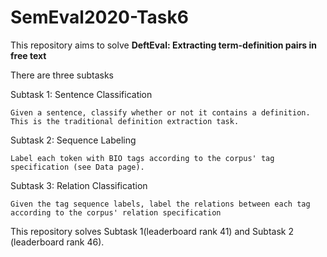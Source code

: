 # SemEval2020-Task6


This repository aims to solve <b> DeftEval: Extracting term-definition pairs in free text</b>

There are three subtasks

Subtask 1: Sentence Classification

	Given a sentence, classify whether or not it contains a definition. This is the traditional definition extraction task.

Subtask 2: Sequence Labeling

	Label each token with BIO tags according to the corpus' tag specification (see Data page).

Subtask 3: Relation Classification

	Given the tag sequence labels, label the relations between each tag according to the corpus' relation specification

This repository solves Subtask 1(leaderboard rank 41) and Subtask 2 (leaderboard rank 46).